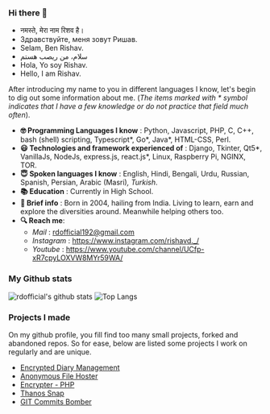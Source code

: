 ### Hi there 👋

* नमस्ते, मेरा नाम रिशव है।
* Здравствуйте, меня зовут Ришав.
* Selam, Ben Rishav.
* سلام، من ریصب هستم
* Hola, Yo soy Rishav.
* Hello, I am Rishav.

After introducing my name to you in different languages I know, let's begin to dig out some information about me. (_The items marked with * symbol indicates that  I have a few knowledge or do not practice that field much often_).

* __🤓 Programming Languages I know__ : Python, Javascript, PHP, C, C++, bash (shell) scripting, Typescript*, Go*, Java*, HTML-CSS, Perl.
* __😃 Technologies and framework experienced of__ : Django, Tkinter, Qt5*, VanillaJs, NodeJs, express.js, react.js*, Linux, Raspberry Pi, NGINX, TOR.
* __😇 Spoken languages I know__ : English, Hindi, Bengali, Urdu, Russian, Spanish, Persian, Arabic (Masri)*, Turkish*.
* __📚 Education__ : Currently in High School.
* __📃 Brief info__ : Born in 2004, hailing from India. Living to learn, earn and explore the diversities around. Meanwhile helping others too.
* __🔍 Reach me__:
  * _Mail_ : rdofficial192@gmail.com
  * _Instagram_ : https://www.instagram.com/rishavd._/
  * _Youtube_ : https://www.youtube.com/channel/UCfp-xR7cpyLOXVW8MYr59WA/

### My Github stats

![rdofficial's github stats](https://github-readme-stats.vercel.app/api?username=rdofficial&show_icons=true&theme=gotham)
![Top Langs](https://github-readme-stats.vercel.app/api/top-langs/?username=rdofficial&theme=gotham)

### Projects I made

On my github profile, you fill find too many small projects, forked and abandoned repos. So for ease, below are listed some projects I work on regularly and are unique.
* [Encrypted Diary Management](https://github.com/rdofficial/EncryptedDiaryManagement/)
* [Anonymous File Hoster](https://github.com/rdofficial/NodeJsAnonHtmlHoster/)
* [Encrypter - PHP](https://github.com/rdofficial/PhpEncrypter/)
* [Thanos Snap](https://github.com/rdofficial/thanos-snap/)
* [GIT Commits Bomber](https://github.com/rdofficial/git-commits-bomber/)
